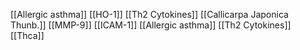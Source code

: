[[Allergic asthma]]
[[HO-1]]
[[Th2 Cytokines]]
[[Callicarpa Japonica Thunb.]]
[[MMP-9]]
[[ICAM-1]]
[[Allergic asthma]]
[[Th2 Cytokines]]
[[Thca]]
